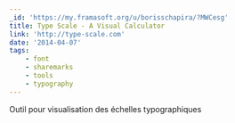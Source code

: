 ```yaml
---
_id: 'https://my.framasoft.org/u/borisschapira/?MWCesg'
title: Type Scale - A Visual Calculator
link: 'http://type-scale.com'
date: '2014-04-07'
tags:
    - font
    - sharemarks
    - tools
    - typography
---
```


<div class="markdown"><p>Outil pour visualisation des échelles typographiques
</p></div>
